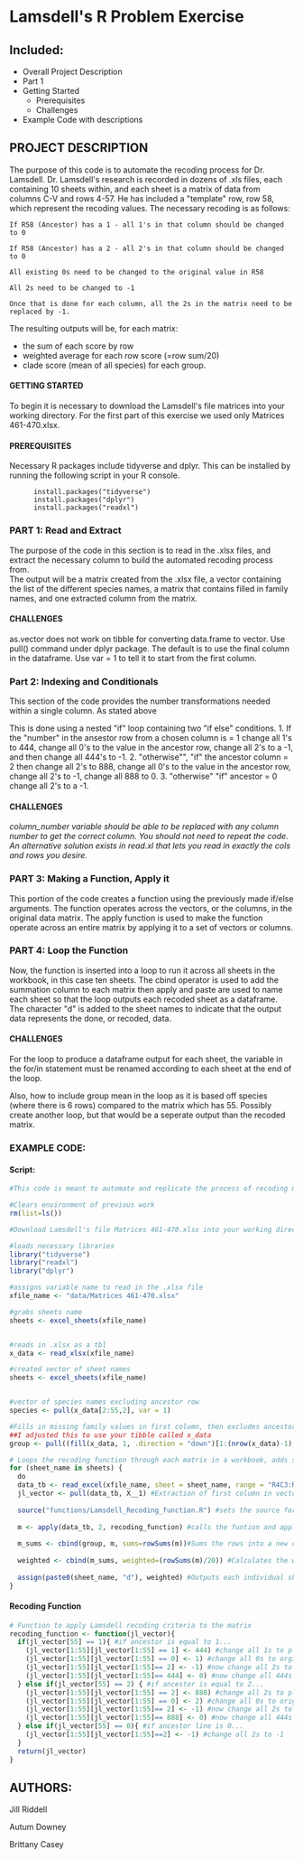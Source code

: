 # Lamsdell's R Problem Exercise 

## Included:
- Overall Project Description
- Part 1
- Getting Started
  - Prerequisites
  - Challenges
- Example Code with descriptions

## PROJECT DESCRIPTION
  The purpose of this code is to automate the recoding process for Dr. Lamsdell. Dr. Lamsdell's research is recorded in dozens of .xls files, each containing 10 sheets within, and each sheet is a matrix of data from columns C-V and rows 4-57.  He has included a "template" row, row 58, which represent the recoding values.  The necessary recoding is as follows:
  
    If R58 (Ancestor) has a 1 - all 1's in that column should be changed to 0
    
    If R58 (Ancestor) has a 2 - all 2's in that column should be changed to 0
    
    All existing 0s need to be changed to the original value in R58
    
    All 2s need to be changed to -1
    
    Once that is done for each column, all the 2s in the matrix need to be replaced by -1.
    
  The resulting outputs will be, for each matrix:
  * the sum of each score by row
  * weighted average for each row score (=row sum/20)
  * clade score (mean of all species) for each group.

#### GETTING STARTED
  To begin it is necessary to download the Lamsdell's file matrices into your working directory. For the first part of this exercise we used only  Matrices 461-470.xlsx.

#### PREREQUISITES
  Necessary R packages include tidyverse and dplyr. This can be installed by running the following script in your R console.
  
          install.packages("tidyverse")
          install.packages("dplyr")
          install.packages("readxl")         
### PART 1: Read and Extract
  The purpose of the code in this section is to read in the .xlsx files, and extract the necessary column to build the automated recoding process from.  
  The output will be a matrix created from the .xlsx file, a vector containing the list of the different species names, a matrix that contains filled in family names, and one extracted column from the matrix.  

#### CHALLENGES
  as.vector does not work on tibble for converting data.frame to vector. Use pull() command under dplyr package. The default is to use the final column in the dataframe. Use var = 1 to tell it to start from the first column.

### Part 2: Indexing and Conditionals 
  This section of the code provides the number transformations needed within a single column. As stated above      

This is done using a nested "if" loop containing two "if else" conditions. 1. If the "number" in the ansestor row from a chosen column is = 1 change all 1's to 444, change all 0's to the value in the ancestor row, change all 2's to a -1, and then change all 444's to -1. 2. "otherwise"", "if" the ancestor column = 2 then change all 2's to 888, change all 0's to the value in the ancestor row, change all 2's to -1, change all 888 to 0. 3. "otherwise" "if" ancestor = 0 change all 2's to a -1. 

#### CHALLENGES 
  _column_number variable should be able to be replaced with any column number to get the correct column. You should not need to repeat the code. An alternative solution exists in read.xl that lets you read in exactly the cols and rows you desire._ 
  
### PART 3: Making a Function, Apply it
  This portion of the code creates a function using the previously made if/else arguments. The function operates across the vectors, or the columns, in the original data matrix. The apply function is used to make the function operate across an entire matrix by applying it to a set of vectors or columns. 

### PART 4: Loop the Function
  Now, the function is inserted into a loop to run it across all sheets in the workbook, in this case ten sheets. The cbind operator is used to add the summation column to each matrix then apply and paste are used to name each sheet so that the loop outputs each recoded sheet as a dataframe. The character "d" is added to the sheet names to indicate that the output data represents the done, or recoded, data.

#### CHALLENGES
  For the loop to produce a dataframe output for each sheet, the variable in the for/in statement must be renamed according to each sheet at the end of the loop. 
  
  Also, how to include group mean in the loop as it is based off species (where there is 6 rows) compared to the matrix which has 55. Possibly create another loop, but that would be a seperate output than the recoded matrix. 
  
### EXAMPLE CODE:
#### Script:
```R
#This code is meant to automate and replicate the process of recoding matrices in Dr. Lamsdell's work

#Clears environment of previous work
rm(list=ls())

#Download Lamsdell's file Matrices 461-470.xlsx into your working directory

#loads necessary libraries
library("tidyverse")
library("readxl")
library("dplyr")

#assigns variable name to read in the .xlsx file 
xfile_name <- "data/Matrices 461-470.xlsx"

#grabs sheets name
sheets <- excel_sheets(xfile_name)


#reads in .xlsx as a tbl
x_data <- read_xlsx(xfile_name)

#created vector of sheet names
sheets <- excel_sheets(xfile_name)


#vector of species names excluding ancestor row
species <- pull(x_data[2:55,2], var = 1)

#Fills in missing family values in first column, then excludes ancestor line and removes excess file
##I adjusted this to use your tibble called x_data
group <- pull((fill(x_data, 1, .direction = "down")[1:(nrow(x_data)-1),]), var = 1)

# Loops the recoding function through each matrix in a workbook, adds summatation column for each row, and mean for each group 
for (sheet_name in sheets) {
  do
  data_tb <- read_excel(xfile_name, sheet = sheet_name, range = "R4C3:R58C22", col_names = FALSE) #assigns selected excel file name, sheet, and range 
  jl_vector <- pull(data_tb, X__1) #Extraction of first column in vector form
  
  source("functions/Lamsdell_Recoding_function.R") #sets the source for where the function is stored
  
  m <- apply(data_tb, 2, recoding_function) #calls the funtion and applies it to data_tb
  
  m_sums <- cbind(group, m, sums=rowSums(m))#Sums the rows into a new column on the end of the recoded matrix 
  
  weighted <- cbind(m_sums, weighted=(rowSums(m)/20)) #Calculates the weighted average by sum/20
  
  assign(paste0(sheet_name, "d"), weighted) #Outputs each individual sheet produced through the loop  
}
```
#### Recoding Function
```R
# Function to apply Lamsdell recoding criteria to the matrix
recoding_function <- function(jl_vector){ 
  if(jl_vector[55] == 1){ #if ancestor is equal to 1...
    (jl_vector[1:55][jl_vector[1:55] == 1] <- 444) #change all 1s to placeholder 444
    (jl_vector[1:55][jl_vector[1:55] == 0] <- 1) #change all 0s to orginal ancestor (1)
    (jl_vector[1:55][jl_vector[1:55]== 2] <- -1) #now change all 2s to -1
    (jl_vector[1:55][jl_vector[1:55]== 444] <- 0) #now change all 444s to 0
  } else if(jl_vector[55] == 2) { #if ancestor is equal to 2...
    (jl_vector[1:55][jl_vector[1:55] == 2] <- 888) #change all 2s to placeholder 888
    (jl_vector[1:55][jl_vector[1:55] == 0] <- 2) #change all 0s to original ancestor (2)
    (jl_vector[1:55][jl_vector[1:55]== 2] <- -1) #now change all 2s to -1
    (jl_vector[1:55][jl_vector[1:55]== 888] <- 0) #now change all 444s to 0
  } else if(jl_vector[55] == 0){ #if ancestor line is 0...
    (jl_vector[1:55][jl_vector[1:55]==2] <- -1) #change all 2s to -1
  }
  return(jl_vector)
}
```

## AUTHORS:

Jill Riddell

Autum Downey

Brittany Casey

